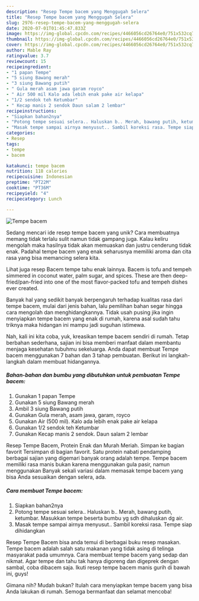 ```yaml
---
description: "Resep Tempe bacem yang Menggugah Selera"
title: "Resep Tempe bacem yang Menggugah Selera"
slug: 2976-resep-tempe-bacem-yang-menggugah-selera
date: 2020-07-01T01:45:47.833Z
image: https://img-global.cpcdn.com/recipes/4466056cd26764e0/751x532cq70/tempe-bacem-foto-resep-utama.jpg
thumbnail: https://img-global.cpcdn.com/recipes/4466056cd26764e0/751x532cq70/tempe-bacem-foto-resep-utama.jpg
cover: https://img-global.cpcdn.com/recipes/4466056cd26764e0/751x532cq70/tempe-bacem-foto-resep-utama.jpg
author: Mable Ray
ratingvalue: 3.7
reviewcount: 15
recipeingredient:
- "1 papan Tempe"
- "5 siung Bawang merah"
- "3 siung Bawang putih"
- " Gula merah asam jawa garam royco"
- " Air 500 mil Kalo ada lebih enak pake air kelapa"
- "1/2 sendok teh Ketumbar"
- " Kecap manis 2 sendok Daun salam 2 lembar"
recipeinstructions:
- "Siapkan bahan2nya"
- "Potong tempe sesuai selera.. Haluskan b.. Merah, bawang putih, ketumbar. Masukkan tempe beserta bumbu yg sdh dihaluskan dg air."
- "Masak tempe sampai airnya menyusut.. Sambil koreksi rasa. Tempe siap dihidangkan"
categories:
- Resep
tags:
- tempe
- bacem

katakunci: tempe bacem 
nutrition: 118 calories
recipecuisine: Indonesian
preptime: "PT22M"
cooktime: "PT36M"
recipeyield: "4"
recipecategory: Lunch

---
```



![Tempe bacem](https://img-global.cpcdn.com/recipes/4466056cd26764e0/751x532cq70/tempe-bacem-foto-resep-utama.jpg)

Sedang mencari ide resep tempe bacem yang unik? Cara membuatnya memang tidak terlalu sulit namun tidak gampang juga. Kalau keliru mengolah maka hasilnya tidak akan memuaskan dan justru cenderung tidak enak. Padahal tempe bacem yang enak seharusnya memiliki aroma dan cita rasa yang bisa memancing selera kita.

Lihat juga resep Bacem tempe tahu enak lainnya. Bacem is tofu and tempeh simmered in coconut water, palm sugar, and spices. These are then deep-fried/pan-fried into one of the most flavor-packed tofu and tempeh dishes ever created.

Banyak hal yang sedikit banyak berpengaruh terhadap kualitas rasa dari tempe bacem, mulai dari jenis bahan, lalu pemilihan bahan segar hingga cara mengolah dan menghidangkannya. Tidak usah pusing jika ingin menyiapkan tempe bacem yang enak di rumah, karena asal sudah tahu triknya maka hidangan ini mampu jadi suguhan istimewa.


Nah, kali ini kita coba, yuk, kreasikan tempe bacem sendiri di rumah. Tetap berbahan sederhana, sajian ini bisa memberi manfaat dalam membantu menjaga kesehatan tubuhmu sekeluarga. Anda dapat membuat Tempe bacem menggunakan 7 bahan dan 3 tahap pembuatan. Berikut ini langkah-langkah dalam membuat hidangannya.

<!--inarticleads1-->

##### Bahan-bahan dan bumbu yang dibutuhkan untuk pembuatan Tempe bacem:

1. Gunakan 1 papan Tempe
1. Gunakan 5 siung Bawang merah
1. Ambil 3 siung Bawang putih
1. Gunakan  Gula merah, asam jawa, garam, royco
1. Gunakan  Air (500 mil). Kalo ada lebih enak pake air kelapa
1. Gunakan 1/2 sendok teh Ketumbar
1. Gunakan  Kecap manis 2 sendok. Daun salam 2 lembar


Resep Tempe Bacem, Protein Enak dan Murah Meriah. Simpan ke bagian favorit Tersimpan di bagian favorit. Satu protein nabati pendamping berbagai sajian yang digemari banyak orang adalah tempe. Tempe bacem memiliki rasa manis bukan karena menggunakan gula pasir, namun menggunakan Banyak sekali variasi dalam memasak tempe bacem yang bisa Anda sesuaikan dengan selera, ada. 

<!--inarticleads2-->

##### Cara membuat Tempe bacem:

1. Siapkan bahan2nya
1. Potong tempe sesuai selera.. Haluskan b.. Merah, bawang putih, ketumbar. Masukkan tempe beserta bumbu yg sdh dihaluskan dg air.
1. Masak tempe sampai airnya menyusut.. Sambil koreksi rasa. Tempe siap dihidangkan


Resep Tempe Bacem bisa anda temui di berbagai buku resep masakan. Tempe bacem adalah salah satu makanan yang tidak asing di telinga masyarakat pada umumnya. Cara membuat tempe bacem yang sedap dan nikmat. Agar tempe dan tahu tak hanya digoreng dan digeprek dengan sambal, coba dibacem saja. Ikuti resep tempe bacem manis gurih di bawah ini, guys! 

Gimana nih? Mudah bukan? Itulah cara menyiapkan tempe bacem yang bisa Anda lakukan di rumah. Semoga bermanfaat dan selamat mencoba!
